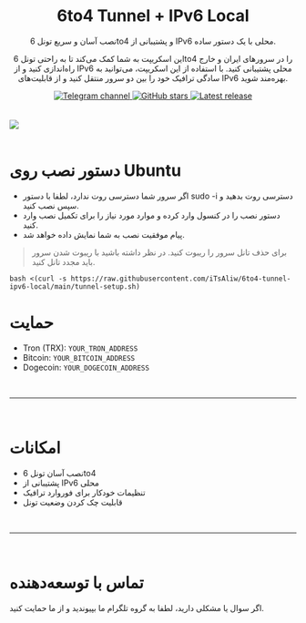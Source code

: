 

<h1 align="center">6to4 Tunnel + IPv6 Local</h1>

<p align="center">
نصب آسان و سریع تونل 6to4 و پشتیبانی از IPv6 محلی با یک دستور ساده.
</p>

<p align="center">
این اسکریپت به شما کمک می‌کند تا به راحتی تونل 6to4 را در سرورهای ایران و خارج راه‌اندازی کنید و از IPv6 محلی پشتیبانی کنید. با استفاده از این اسکریپت، می‌توانید به سادگی ترافیک خود را بین دو سرور منتقل کنید و از قابلیت‌های IPv6 بهره‌مند شوید.
</p>

<div align="center">
    <a href="https://t.me/iTsAliwChannel"> <img src="https://img.shields.io/badge/TelegramChannel-%230577B8?logo=telegram" alt="Telegram channel"/> </a>
    <a href="https://github.com/iTsAliw/6to4-Gre6-Tunnel"> <img src="https://img.shields.io/github/stars/iTsAliw/6to4-Gre6-Tunnel?style=flat" alt="GitHub stars"/> </a>
    <a href="https://github.com/iTsAliw/6to4-Gre6-Tunnel/releases/latest"> <img src="https://img.shields.io/github/release/iTsAliw/6to4-Gre6-Tunnel.svg" alt="Latest release"/> </a>
</div>

<br>
<br>
    <a align="center">
        <img src="[https://github.com/iTsAliw/6to4-Gre6-Tunnel/blob/main/photo_2024-07-28_20-32-46.jpg]" />
    </a>     
<br>
<br>


# دستور نصب روی Ubuntu

- اگر سرور شما دسترسی روت ندارد، لطفا با دستور sudo -i دسترسی روت بدهید و سپس نصب کنید.
- دستور نصب را در کنسول وارد کرده و موارد مورد نیاز را برای تکمیل نصب وارد کنید.
- پیام موفقیت نصب به شما نمایش داده خواهد شد.
> برای حذف تانل سرور را ریبوت کنید.
> در نظر داشته باشید با ریبوت شدن سرور باید مجدد تانل کنید.
```
bash <(curl -s https://raw.githubusercontent.com/iTsAliw/6to4-tunnel-ipv6-local/main/tunnel-setup.sh)
```


# حمایت

- Tron (TRX): `YOUR_TRON_ADDRESS`
- Bitcoin: `YOUR_BITCOIN_ADDRESS`
- Dogecoin: `YOUR_DOGECOIN_ADDRESS`

<br>
<hr>
<br>

# امکانات

- نصب آسان تونل 6to4
- پشتیبانی از IPv6 محلی
- تنظیمات خودکار برای فوروارد ترافیک
- قابلیت چک کردن وضعیت تونل

<br>
<hr>
<br>

# تماس با توسعه‌دهنده

اگر سوال یا مشکلی دارید، لطفا به گروه تلگرام ما بپیوندید و از ما حمایت کنید.





